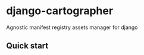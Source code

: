 # django-cartographer
Agnostic manifest registry assets manager for django

Quick start
-----------
